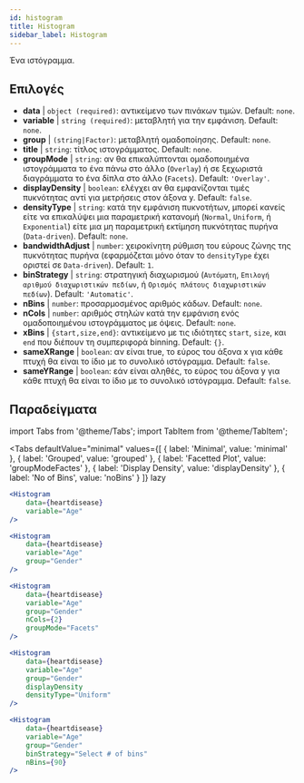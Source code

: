 ```yaml
---
id: histogram
title: Histogram
sidebar_label: Histogram
---
```


Ένα ιστόγραμμα.

## Επιλογές

* __data__ | `object (required)`: αντικείμενο των πινάκων τιμών. Default: `none`.
* __variable__ | `string (required)`: μεταβλητή για την εμφάνιση. Default: `none`.
* __group__ | `(string|Factor)`: μεταβλητή ομαδοποίησης. Default: `none`.
* __title__ | `string`: τίτλος ιστογράμματος. Default: `none`.
* __groupMode__ | `string`: αν θα επικαλύπτονται ομαδοποιημένα ιστογράμματα το ένα πάνω στο άλλο (`Overlay`) ή σε ξεχωριστά διαγράμματα το ένα δίπλα στο άλλο (`Facets`). Default: `'Overlay'`.
* __displayDensity__ | `boolean`: ελέγχει αν θα εμφανίζονται τιμές πυκνότητας αντί για μετρήσεις στον άξονα y. Default: `false`.
* __densityType__ | `string`: κατά την εμφάνιση πυκνοτήτων, μπορεί κανείς είτε να επικαλύψει μια παραμετρική κατανομή (`Normal`, `Uniform`, ή `Exponential`) είτε μια μη παραμετρική εκτίμηση πυκνότητας πυρήνα (`Data-driven`). Default: `none`.
* __bandwidthAdjust__ | `number`: χειροκίνητη ρύθμιση του εύρους ζώνης της πυκνότητας πυρήνα (εφαρμόζεται μόνο όταν το `densityType` έχει οριστεί σε `Data-driven`). Default: `1`.
* __binStrategy__ | `string`: στρατηγική διαχωρισμού (`Αυτόματη`, `Επιλογή αριθμού διαχωριστικών πεδίων`, ή `Ορισμός πλάτους διαχωριστικών πεδίων`). Default: `'Automatic'`.
* __nBins__ | `number`: προσαρμοσμένος αριθμός κάδων. Default: `none`.
* __nCols__ | `number`: αριθμός στηλών κατά την εμφάνιση ενός ομαδοποιημένου ιστογράμματος με όψεις. Default: `none`.
* __xBins__ | `{start,size,end}`: αντικείμενο με τις ιδιότητες `start`, `size`, και `end` που διέπουν τη συμπεριφορά binning. Default: `{}`.
* __sameXRange__ | `boolean`: αν είναι true, το εύρος του άξονα x για κάθε πτυχή θα είναι το ίδιο με το συνολικό ιστόγραμμα. Default: `false`.
* __sameYRange__ | `boolean`: εάν είναι αληθές, το εύρος του άξονα y για κάθε πτυχή θα είναι το ίδιο με το συνολικό ιστόγραμμα. Default: `false`.


## Παραδείγματα

import Tabs from '@theme/Tabs';
import TabItem from '@theme/TabItem';

<Tabs
    defaultValue="minimal"
    values={[
        { label: 'Minimal', value: 'minimal' },
        { label: 'Grouped', value: 'grouped' },
        { label: 'Facetted Plot', value: 'groupModeFactes' },
        { label: 'Display Density', value: 'displayDensity' },
        { label: 'No of Bins', value: 'noBins' }
    ]}
    lazy
>

<TabItem value="minimal">

```jsx live
<Histogram 
    data={heartdisease} 
    variable="Age"
/>
```

</TabItem>

<TabItem value="grouped">

```jsx live
<Histogram 
    data={heartdisease} 
    variable="Age"
    group="Gender"
/>
```

</TabItem>

<TabItem value="groupModeFactes">

```jsx live
<Histogram 
    data={heartdisease} 
    variable="Age"
    group="Gender"
    nCols={2}
    groupMode="Facets"
/>
```

</TabItem>

<TabItem value="displayDensity">

```jsx live
<Histogram 
    data={heartdisease} 
    variable="Age"
    group="Gender"
    displayDensity 
    densityType="Uniform"
/>
```

</TabItem>

<TabItem value="noBins">

```jsx live
<Histogram 
    data={heartdisease} 
    variable="Age"
    group="Gender"
    binStrategy="Select # of bins"
    nBins={90}
/>
```

</TabItem>

</Tabs>
